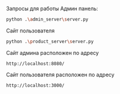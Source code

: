 ﻿Запросы для работы
 Админ панель:
 ```bash
 python .\admin_server\server.py 
 ```
Сайт пользователя 
```bash
python .\product_server\server.py 
```
Сайт админа расположен по адресу
```http
http://localhost:8080/
```

Сайт пользователя расположен по адресу
```http
http://localhost:3000/
```
